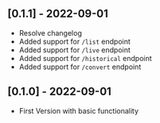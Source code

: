 ## [0.1.1] - 2022-09-01

- Resolve changelog
- Added support for `/list` endpoint
- Added support for `/live` endpoint
- Added support for `/historical` endpoint
- Added support for `/convert` endpoint

## [0.1.0] - 2022-09-01

- First Version with basic functionality
